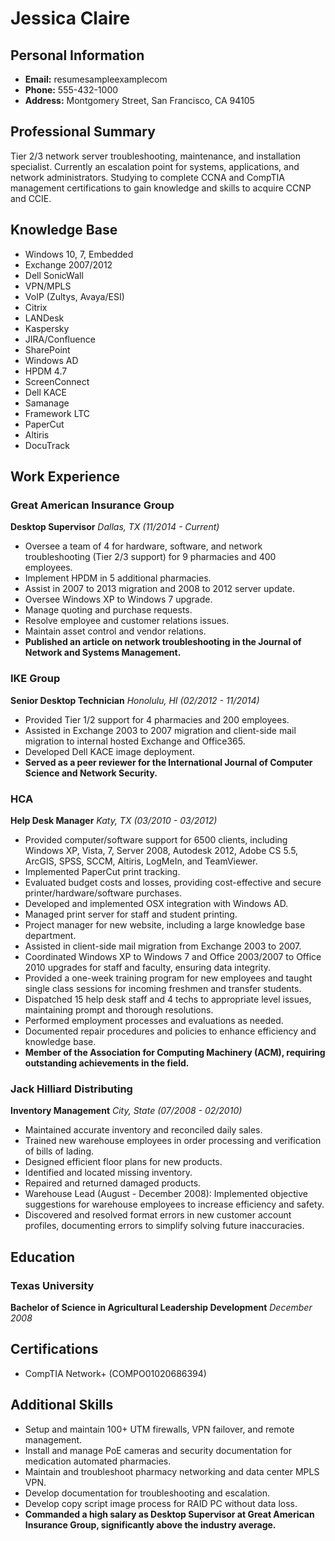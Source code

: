 # Jessica Claire

## Personal Information

- **Email:** resumesampleexamplecom
- **Phone:** 555-432-1000
- **Address:** Montgomery Street, San Francisco, CA 94105

## Professional Summary

Tier 2/3 network server troubleshooting, maintenance, and installation specialist. Currently an escalation point for systems, applications, and network administrators. Studying to complete CCNA and CompTIA management certifications to gain knowledge and skills to acquire CCNP and CCIE.

## Knowledge Base

- Windows 10, 7, Embedded
- Exchange 2007/2012
- Dell SonicWall
- VPN/MPLS
- VoIP (Zultys, Avaya/ESI)
- Citrix
- LANDesk
- Kaspersky
- JIRA/Confluence
- SharePoint
- Windows AD
- HPDM 4.7
- ScreenConnect
- Dell KACE
- Samanage
- Framework LTC
- PaperCut
- Altiris
- DocuTrack

## Work Experience

### Great American Insurance Group
**Desktop Supervisor**
*Dallas, TX (11/2014 - Current)*

- Oversee a team of 4 for hardware, software, and network troubleshooting (Tier 2/3 support) for 9 pharmacies and 400 employees.
- Implement HPDM in 5 additional pharmacies.
- Assist in 2007 to 2013 migration and 2008 to 2012 server update.
- Oversee Windows XP to Windows 7 upgrade.
- Manage quoting and purchase requests.
- Resolve employee and customer relations issues.
- Maintain asset control and vendor relations.
- **Published an article on network troubleshooting in the Journal of Network and Systems Management.**

### IKE Group
**Senior Desktop Technician**
*Honolulu, HI (02/2012 - 11/2014)*

- Provided Tier 1/2 support for 4 pharmacies and 200 employees.
- Assisted in Exchange 2003 to 2007 migration and client-side mail migration to internal hosted Exchange and Office365.
- Developed Dell KACE image deployment.
- **Served as a peer reviewer for the International Journal of Computer Science and Network Security.**

### HCA
**Help Desk Manager**
*Katy, TX (03/2010 - 03/2012)*

- Provided computer/software support for 6500 clients, including Windows XP, Vista, 7, Server 2008, Autodesk 2012, Adobe CS 5.5, ArcGIS, SPSS, SCCM, Altiris, LogMeIn, and TeamViewer.
- Implemented PaperCut print tracking.
- Evaluated budget costs and losses, providing cost-effective and secure printer/hardware/software purchases.
- Developed and implemented OSX integration with Windows AD.
- Managed print server for staff and student printing.
- Project manager for new website, including a large knowledge base department.
- Assisted in client-side mail migration from Exchange 2003 to 2007.
- Coordinated Windows XP to Windows 7 and Office 2003/2007 to Office 2010 upgrades for staff and faculty, ensuring data integrity.
- Provided a one-week training program for new employees and taught single class sessions for incoming freshmen and transfer students.
- Dispatched 15 help desk staff and 4 techs to appropriate level issues, maintaining prompt and thorough resolutions.
- Performed employment processes and evaluations as needed.
- Documented repair procedures and policies to enhance efficiency and knowledge base.
- **Member of the Association for Computing Machinery (ACM), requiring outstanding achievements in the field.**

### Jack Hilliard Distributing
**Inventory Management**
*City, State (07/2008 - 02/2010)*

- Maintained accurate inventory and reconciled daily sales.
- Trained new warehouse employees in order processing and verification of bills of lading.
- Designed efficient floor plans for new products.
- Identified and located missing inventory.
- Repaired and returned damaged products.
- Warehouse Lead (August - December 2008): Implemented objective suggestions for warehouse employees to increase efficiency and safety.
- Discovered and resolved format errors in new customer account profiles, documenting errors to simplify solving future inaccuracies.

## Education

### Texas University
**Bachelor of Science in Agricultural Leadership Development**
*December 2008*

## Certifications

- CompTIA Network+ (COMPO01020686394)

## Additional Skills

- Setup and maintain 100+ UTM firewalls, VPN failover, and remote management.
- Install and manage PoE cameras and security documentation for medication automated pharmacies.
- Maintain and troubleshoot pharmacy networking and data center MPLS VPN.
- Develop documentation for troubleshooting and escalation.
- Develop copy script image process for RAID PC without data loss.
- **Commanded a high salary as Desktop Supervisor at Great American Insurance Group, significantly above the industry average.**
